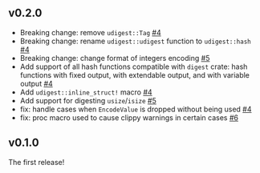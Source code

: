 ## v0.2.0
* Breaking change: remove `udigest::Tag` [#4]
* Breaking change: rename `udigest::udigest` function to `udigest::hash` [#4]
* Breaking change: change format of integers encoding [#5]
* Add support of all hash functions compatible with `digest` crate:
  hash functions with fixed output, with extendable output, and with
  variable output [#4]
* Add `udigest::inline_struct!` macro [#4]
* Add support for digesting `usize`/`isize` [#5]
* fix: handle cases when `EncodeValue` is dropped without being used [#4]
* fix: proc macro used to cause clippy warnings in certain cases [#6]

[#4]: https://github.com/dfns/udigest/pull/4
[#5]: https://github.com/dfns/udigest/pull/5
[#6]: https://github.com/dfns/udigest/pull/6

## v0.1.0

The first release!
